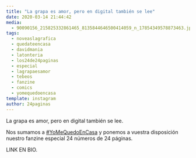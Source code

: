 ```yaml
---
title: "La grapa es amor, pero en digital también se lee"
date: 2020-03-14 21:44:42
media: 
  - 90090156_215825332861465_8135844646500414059_n_17854349578873463.jpg
tags: 
  - noveaslagrafica
  - quedateencasa
  - davidmania
  - latonteria
  - los24de24paginas
  - especial
  - lagrapaesamor
  - tebeos
  - fanzine
  - comics
  - yomequedoencasa
template: instagram
author: 24paginas
---
```


La grapa es amor, pero en digital también se lee.


Nos sumamos a [#YoMeQuedoEnCasa](/tags/yomequedoencasa) y ponemos a vuestra disposición nuestro fanzine especial 24 números de 24 páginas.

LINK EN BIO.
